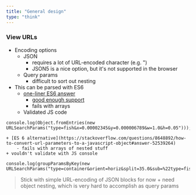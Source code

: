 ```yaml
---
title: "General design"
type: "think"
---
```


### View URLs
+ Encoding options
    + JSON
        - requires a lot of URL-encoded character (e.g. ")
        + JSON5 is a nice option, but it's not supported in the browser
    + Query params
        - difficult to sort out nesting
+ This can be parsed with ES6
    + [one-liner ES6 answer](https://stackoverflow.com/questions/8648892/how-to-convert-url-parameters-to-a-javascript-object#answer-50147341)
        + [good enough support](https://developer.mozilla.org/en-US/docs/Web/API/URLSearchParams)
        - fails with arrays
    + Validated JS code
```
console.log(Object.fromEntries(new URLSearchParams("type=fish&x=0.00002345&y=0.000006789&w=1.0&h=0.05")));
```
    + [ES 6 alternative](https://stackoverflow.com/questions/8648892/how-to-convert-url-parameters-to-a-javascript-object#answer-52539264)
        - fails with arrays of nested stuff
    + vouldn't validate with JS console
```
console.log(groupParamsByKey(new URLSearchParams("type=container&orient=horiz&split=35.0&sub=%22type=fish&x=0.1&y=0.1&w=0.05&h=0.05%22&sub=%22type=fish&x=0.2&y=0.2&w=0.05&h=0.05%22")));
```
> Stick with simple URL-encoding of JSON blocks for now
    + need object nesting, which is very hard to accomplish as query params
